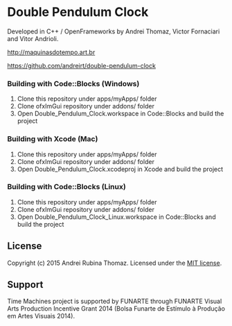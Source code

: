 # Double Pendulum Clock

Developed in C++ / OpenFrameworks by Andrei Thomaz, Victor Fornaciari and Vitor Andrioli.

http://maquinasdotempo.art.br

https://github.com/andreirt/double-pendulum-clock

### Building with Code::Blocks (Windows)

1. Clone this repository under apps/myApps/ folder
2. Clone ofxImGui repository under addons/ folder
3. Open Double_Pendulum_Clock.workspace in Code::Blocks and build the project

### Building with Xcode (Mac)

1. Clone this repository under apps/myApps/ folder
2. Clone ofxImGui repository under addons/ folder
3. Open Double_Pendulum_Clock.xcodeproj in Xcode and build the project

### Building with Code::Blocks (Linux)

1. Clone this repository under apps/myApps/ folder
2. Clone ofxImGui repository under addons/ folder
3. Open Double_Pendulum_Clock_Linux.workspace in Code::Blocks and build the project

## License

Copyright (c) 2015 Andrei Rubina Thomaz. Licensed under the [MIT license](bin/license.txt).

## Support

Time Machines project is supported by FUNARTE through FUNARTE Visual Arts Production Incentive Grant 2014 (Bolsa Funarte de Estímulo à Produção em Artes Visuais 2014).
